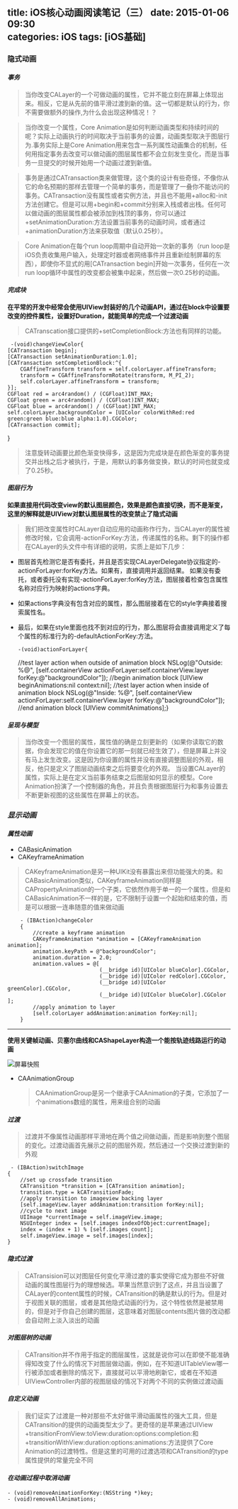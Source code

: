 title: iOS核心动画阅读笔记（三）
date: 2015-01-06 09:30  
categories: iOS 
tags: [iOS基础]
---
### 隐式动画  
  
#### *事务*  
> 当你改变CALayer的一个可做动画的属性，它并不能立刻在屏幕上体现出来。相反，它是从先前的值平滑过渡到新的值。这一切都是默认的行为，你不需要做额外的操作,为什么会出现这种情况！？  
<!--more-->
> 当你改变一个属性，Core Animation是如何判断动画类型和持续时间的呢？实际上动画执行的时间取决于当前事务的设置，动画类型取决于图层行为.事务实际上是Core Animation用来包含一系列属性动画集合的机制，任何用指定事务去改变可以做动画的图层属性都不会立刻发生变化，而是当事务一旦提交的时候开始用一个动画过渡到新值。
   
> 事务是通过CATransaction类来做管理，这个类的设计有些奇怪，不像你从它的命名预期的那样去管理一个简单的事务，而是管理了一叠你不能访问的事务。CATransaction没有属性或者实例方法，并且也不能用+alloc和-init方法创建它。但是可以用+begin和+commit分别来入栈或者出栈。任何可以做动画的图层属性都会被添加到栈顶的事务，你可以通过+setAnimationDuration:方法设置当前事务的动画时间，或者通过+animationDuration方法来获取值（默认0.25秒）。
   
> Core Animation在每个run loop周期中自动开始一次新的事务（run loop是iOS负责收集用户输入，处理定时器或者网络事件并且重新绘制屏幕的东西），即使你不显式的用[CATransaction begin]开始一次事务，任何在一次run loop循环中属性的改变都会被集中起来，然后做一次0.25秒的动画。  

#### *完成块*  
  
**在平常的开发中经常会使用UIView封装好的几个动画API，通过在block中设置要改变的控件属性，设置好Duration，就能简单的完成一个过渡动画**  
  
> CATranscation接口提供的+setCompletionBlock:方法也有同样的功能。 

     -(void)changeViewColor{
    [CATransaction begin];
    [CATransaction setAnimationDuration:1.0];
    [CATransaction setCompletionBlock:^{
        CGAffineTransform transform = self.colorLayer.affineTransform;
        transform = CGAffineTransformRotate(transform, M_PI_2);
        self.colorLayer.affineTransform = transform;
    }];
    CGFloat red = arc4random() / (CGFloat)INT_MAX;
    CGFloat green = arc4random() / (CGFloat)INT_MAX;
    CGFloat blue = arc4random() / (CGFloat)INT_MAX;
    self.colorLayer.backgroundColor = [UIColor colorWithRed:red green:green blue:blue alpha:1.0].CGColor;
    [CATransaction commit];
}   
  
> 注意旋转动画要比颜色渐变快得多，这是因为完成块是在颜色渐变的事务提交并出栈之后才被执行，于是，用默认的事务做变换，默认的时间也就变成了0.25秒。  
  
#### *图层行为*  
  
**如果直接用代码改变view的默认图层颜色，效果是颜色直接切换，而不是渐变，这里的解释就是UIView对默认图层属性的改变禁止了隐式动画**

>  我们把改变属性时CALayer自动应用的动画称作行为，当CALayer的属性被修改时候，它会调用-actionForKey:方法，传递属性的名称。剩下的操作都在CALayer的头文件中有详细的说明，实质上是如下几步：
-  图层首先检测它是否有委托，并且是否实现CALayerDelegate协议指定的-actionForLayer:forKey方法。如果有，直接调用并返回结果。
如果没有委托，或者委托没有实现-actionForLayer:forKey方法，图层接着检查包含属性名称对应行为映射的actions字典。
- 如果actions字典没有包含对应的属性，那么图层接着在它的style字典接着搜索属性名。
- 最后，如果在style里面也找不到对应的行为，那么图层将会直接调用定义了每个属性的标准行为的-defaultActionForKey:方法。

      -(void)actionForLayer{
    //test layer action when outside of animation block
    NSLog(@"Outside: %@", [self.containerView actionForLayer:self.containerView.layer forKey:@"backgroundColor"]);
    //begin animation block
    [UIView beginAnimations:nil context:nil];
    //test layer action when inside of animation block
    NSLog(@"Inside: %@", [self.containerView actionForLayer:self.containerView.layer forKey:@"backgroundColor"]);
    //end animation block
    [UIView commitAnimations];}  
  
#### *呈现与模型*  
  
> 当你改变一个图层的属性，属性值的确是立刻更新的（如果你读取它的数据，你会发现它的值在你设置它的那一刻就已经生效了），但是屏幕上并没有马上发生改变。这是因为你设置的属性并没有直接调整图层的外观，相反，他只是定义了图层动画结束之后将要变化的外观。
当设置CALayer的属性，实际上是在定义当前事务结束之后图层如何显示的模型。Core Animation扮演了一个控制器的角色，并且负责根据图层行为和事务设置去不断更新视图的这些属性在屏幕上的状态。  
  
### *显示动画*  
  
#### *属性动画*  
  
- CABasicAnimation
- CAKeyframeAnimation  
> CAKeyframeAnimation是另一种UIKit没有暴露出来但功能强大的类。和CABasicAnimation类似，CAKeyframeAnimation同样是CAPropertyAnimation的一个子类，它依然作用于单一的一个属性，但是和CABasicAnimation不一样的是，它不限制于设置一个起始和结束的值，而是可以根据一连串随意的值来做动画 

        - (IBAction)changeColor
		{
		    //create a keyframe animation
		    CAKeyframeAnimation *animation = [CAKeyframeAnimation animation];
		    animation.keyPath = @"backgroundColor";
		    animation.duration = 2.0;
		    animation.values = @[
		                         (__bridge id)[UIColor blueColor].CGColor,
		                         (__bridge id)[UIColor redColor].CGColor,
		                         (__bridge id)[UIColor greenColor].CGColor,
		                         (__bridge id)[UIColor blueColor].CGColor ];
		    //apply animation to layer
		    [self.colorLayer addAnimation:animation forKey:nil];
		} 
  
  
---  
**使用关键帧动画、贝塞尔曲线和CAShapeLayer构造一个能按轨迹线路运行的动画**  
  

![屏幕快照](http://upload-images.jianshu.io/upload_images/117735-d33571190296cb7b.png?imageMogr2/auto-orient/strip%7CimageView2/2/w/1240)   
  
- CAAnimationGroup   
  > CAAnimationGroup是另一个继承于CAAnimation的子类，它添加了一个animations数组的属性，用来组合别的动画 
  
#### *过渡*
> 过渡并不像属性动画那样平滑地在两个值之间做动画，而是影响到整个图层的变化。过渡动画首先展示之前的图层外观，然后通过一个交换过渡到新的外观 

     - (IBAction)switchImage
	{
	    //set up crossfade transition
	    CATransition *transition = [CATransition animation];
	    transition.type = kCATransitionFade;
	    //apply transition to imageview backing layer
	    [self.imageView.layer addAnimation:transition forKey:nil];
	    //cycle to next image
	    UIImage *currentImage = self.imageView.image;
	    NSUInteger index = [self.images indexOfObject:currentImage];
	    index = (index + 1) % [self.images count];
	    self.imageView.image = self.images[index];
	}   
   
#### *隐式过渡*  
  
> CATransision可以对图层任何变化平滑过渡的事实使得它成为那些不好做动画的属性图层行为的理想候选。苹果当然意识到了这点，并且当设置了CALayer的content属性的时候，CATransition的确是默认的行为。但是对于视图关联的图层，或者是其他隐式动画的行为，这个特性依然是被禁用的，但是对于你自己创建的图层，这意味着对图层contents图片做的改动都会自动附上淡入淡出的动画  
  
#### *对图层树的动画*  
  
> CATransition并不作用于指定的图层属性，这就是说你可以在即使不能准确得知改变了什么的情况下对图层做动画，例如，在不知道UITableView哪一行被添加或者删除的情况下，直接就可以平滑地刷新它，或者在不知道UIViewController内部的视图层级的情况下对两个不同的实例做过渡动画  
  
#### *自定义动画*  
  
> 我们证实了过渡是一种对那些不太好做平滑动画属性的强大工具，但是CATransition的提供的动画类型太少了。更奇怪的是苹果通过UIView +transitionFromView:toView:duration:options:completion:和+transitionWithView:duration:options:animations:方法提供了Core Animation的过渡特性。但是这里的可用的过渡选项和CATransition的type属性提供的常量完全不同   
  
#### *在动画过程中取消动画*  
`- (void)removeAnimationForKey:(NSString *)key;`  
`- (void)removeAllAnimations;`